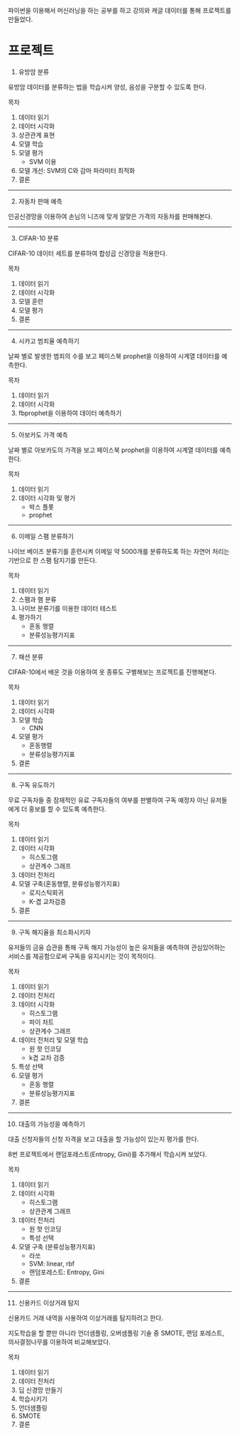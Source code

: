 파이썬을 이용해서 머신러닝을 하는 공부를 하고 강의와 캐글 데이터를 통해 프로젝트를 만들었다.


# 프로젝트
1. 유방암 분류


유방암 데이터를 분류하는 법을 학습시켜 양성, 음성을 구분할 수 있도록 한다.


목차


1. 데이터 읽기
2. 데이터 시각화
3. 상관관계 표현
4. 모델 학습
5. 모델 평가
   - SVM 이용
6. 모델 개선: SVM의 C와 감마 파라미터 최적화
7. 결론


* * *
2. 자동차 판매 예측


인공신경망을 이용하여 손님의 니즈에 맞게 알맞은 가격의 자동차를 판매해본다.
* * *
3. CIFAR-10 분류


CIFAR-10 데이터 세트를 분류하여 합성곱 신경망을 적용한다.

목차
1. 데이터 읽기
2. 데이터 시각화
3. 모델 훈련
4. 모델 평가
5. 결론
* * *
4. 시카고 범죄율 예측하기


날짜 별로 발생한 범죄의 수를 보고 페이스북 prophet을 이용하여 시계열 데이터를 예측한다.



목차


1. 데이터 읽기
2. 데이터 시각화
3. fbprophet을 이용하여 데이터 예측하기
* * *
5. 아보카도 가격 예측


날짜 별로 아보카도의 가격을 보고 페이스북 prophet을 이용하여 시계열 데이터를 예측한다.


목차


1. 데이터 읽기
2. 데이터 시각화 및 평가
    - 박스 플롯
    - prophet
* * *
6. 이메일 스팸 분류하기


나이브 베이즈 분류기를 훈련시켜 이메일 약 5000개를 분류하도록 하는 자연어 처리는 기반으로 한 스팸 탐지기를 만든다.


목차


1. 데이터 읽기
2. 스팸과 햄 분류
3. 나이브 분류기를 이용한 데이터 테스트
4. 평가하기
    - 혼동 행렬
    - 분류성능평가지표
* * *
7. 패션 분류


CIFAR-10에서 배운 것을 이용하여 옷 종류도 구별해보는 프로젝트를 진행해본다.


목차


1. 데이터 읽기
2. 데이터 시각화
3. 모델 학습
      - CNN
4. 모델 평가
      - 혼동행렬
      - 분류성능평가지표
5. 결론

*  *  *
8. 구독 유도하기


무료 구독자들 중 잠재적인 유료 구독자들의 여부를 판별하여 구독 예정자 아닌 유저들에게 더 홍보를 할 수 있도록 예측한다.


목차

1. 데이터 읽기
2. 데이터 시각화
      - 히스토그램
      - 상관계수 그래프
3. 데이터 전처리
4. 모델 구축(혼동행렬, 분류성능평가지표)
      - 로지스틱회귀
      - K-겹 교차검증
5. 결론

*  *  *
9. 구독 해지율을 최소화시키자


유저들의 금융 습관을 통해 구독 해지 가능성이 높은 유저들을 예측하여 관심있어하는 서비스를 제공함으로써 구독을 유지시키는 것이 목적이다.


목차


1. 데이터 읽기
2. 데이터 전처리
3. 데이터 시각화
      - 히스토그램
      - 파이 차트
      - 상관계수 그래프
4. 데이터 전처리 및 모델 학습
      - 원 핫 인코딩
      - k겹 교차 검증
5. 특성 선택
6. 모델 평가
      - 혼동 행렬
      - 분류성능평가지표
7. 결론

*  *  *
10. 대출의 가능성을 예측하기


대출 신청자들의 신청 자격을 보고 대출을 할 가능성이 있는지 평가를 한다.


8번 프로젝트에서 랜덤포레스트(Entropy, Gini)를 추가해서 학습시켜 보았다.


목차


1. 데이터 읽기
2. 데이터 시각화
      - 히스토그램
      - 상관관계 그래프
3. 데이터 전처리
      - 원 핫 인코딩
      - 특성 선택
4. 모델 구축 (분류성능평가지표)
      - 라쏘
      - SVM: linear, rbf
      - 랜덤포레스트: Entropy, Gini
5. 결론

*  *  *
11. 신용카드 이상거래 탐지


신용카드 거래 내역을 사용하여 이상거래를 탐지하려고 한다.


지도학습을 할 뿐만 아니라 언더샘플링, 오버샘플링 기술 중 SMOTE, 랜덤 포레스트, 의사결정나무를 이용하여 비교해보았다.


목차

1. 데이터 읽기
2. 데이터 전처리
3. 딥 신경망 만들기
4. 학습시키기
5. 언더샘플링
6. SMOTE
7. 결론
